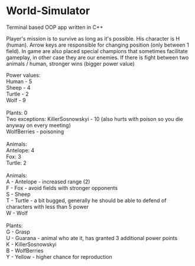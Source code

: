 # World-Simulator
Terminal based OOP app written in C++

Player's mission is to survive as long as it's possible. His character is H (human). Arrow keys are responsible for changing position (only between 1 field). In game are also placed special champions that sometimes facilitate gameplay, in other case they are our enemies. If there is fight between two animals / human, stronger wins (bigger power value) 

Power values:<br/>
Human - 5<br/>
Sheep - 4<br/>
Turtle - 2<br/>
Wolf - 9<br/>
<br/>
Plants: 0<br/>
Two exceptions: KillerSosnowskyi - 10 (also hurts with poison so you die anyway on every meeting)<br/>
WolfBerries - poisoning<br/>
<br/>
Animals:<br/>
Antelope: 4<br/>
Fox: 3<br/>
Turtle: 2<br/>
<br/>
Animals:<br/>
A - Antelope - increased range (2)<br/>
F - Fox - avoid fields with stronger opponents<br/>
S - Sheep<br/>
T - Turtle - a bit bugged, generally he should be able to defend of characters with less than 5 power<br/>
W - Wolf<br/>
<br/>
Plants:<br/>
G - Grasp<br/>
U - Guarana - animal who ate it, has granted 3 additional power points<br/>
K - KillerSosnowskyi<br/>
B - WolfBerries<br/>
Y - Yellow - higher chance for reproduction<br/>

